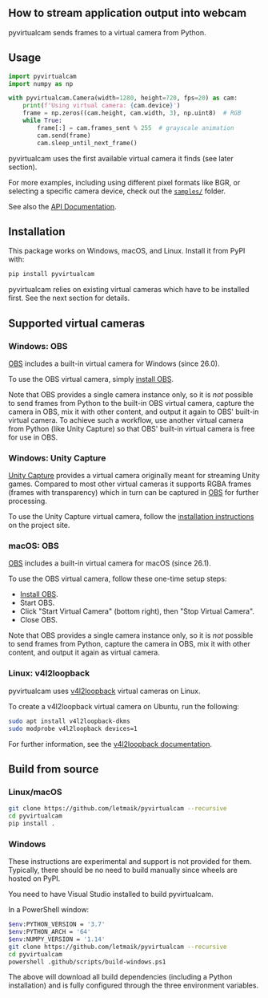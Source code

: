 ## How to stream application output into webcam

pyvirtualcam sends frames to a virtual camera from Python.

## Usage

```py
import pyvirtualcam
import numpy as np

with pyvirtualcam.Camera(width=1280, height=720, fps=20) as cam:
    print(f'Using virtual camera: {cam.device}')
    frame = np.zeros((cam.height, cam.width, 3), np.uint8)  # RGB
    while True:
        frame[:] = cam.frames_sent % 255  # grayscale animation
        cam.send(frame)
        cam.sleep_until_next_frame()
```

pyvirtualcam uses the first available virtual camera it finds (see later section).

For more examples, including using different pixel formats like BGR, or selecting a specific camera device, check out the [`samples/`](samples) folder.

See also the [API Documentation](https://letmaik.github.io/pyvirtualcam).

## Installation

This package works on Windows, macOS, and Linux. Install it from PyPI with:

```sh
pip install pyvirtualcam
```

pyvirtualcam relies on existing virtual cameras which have to be installed first. See the next section for details.

## Supported virtual cameras

### Windows: OBS

[OBS](https://obsproject.com/) includes a built-in virtual camera for Windows (since 26.0).

To use the OBS virtual camera, simply [install OBS](https://obsproject.com/).

Note that OBS provides a single camera instance only, so it is *not* possible to send frames from Python to the built-in OBS virtual camera, capture the camera in OBS, mix it with other content, and output it again to OBS' built-in virtual camera. To achieve such a workflow, use another virtual camera from Python (like Unity Capture) so that OBS' built-in virtual camera is free for use in OBS.

### Windows: Unity Capture

[Unity Capture](https://github.com/schellingb/UnityCapture) provides a virtual camera originally meant for streaming Unity games. Compared to most other virtual cameras it supports RGBA frames (frames with transparency) which in turn can be captured in [OBS](https://obsproject.com/) for further processing.

To use the Unity Capture virtual camera, follow the [installation instructions](https://github.com/schellingb/UnityCapture#installation) on the project site.

### macOS: OBS

[OBS](https://obsproject.com/) includes a built-in virtual camera for macOS (since 26.1).

To use the OBS virtual camera, follow these one-time setup steps:
- [Install OBS](https://obsproject.com/).
- Start OBS.
- Click "Start Virtual Camera" (bottom right), then "Stop Virtual Camera".
- Close OBS.

Note that OBS provides a single camera instance only, so it is *not* possible to send frames from Python, capture the camera in OBS, mix it with other content, and output it again as virtual camera.

### Linux: v4l2loopback

pyvirtualcam uses [v4l2loopback](https://github.com/umlaeute/v4l2loopback) virtual cameras on Linux.

To create a v4l2loopback virtual camera on Ubuntu, run the following:

```sh
sudo apt install v4l2loopback-dkms
sudo modprobe v4l2loopback devices=1
```

For further information, see the [v4l2loopback documentation](https://github.com/umlaeute/v4l2loopback).

## Build from source

### Linux/macOS

```sh
git clone https://github.com/letmaik/pyvirtualcam --recursive
cd pyvirtualcam
pip install .
```

### Windows

These instructions are experimental and support is not provided for them.
Typically, there should be no need to build manually since wheels are hosted on PyPI.

You need to have Visual Studio installed to build pyvirtualcam.

In a PowerShell window:
```sh
$env:PYTHON_VERSION = '3.7'
$env:PYTHON_ARCH = '64'
$env:NUMPY_VERSION = '1.14'
git clone https://github.com/letmaik/pyvirtualcam --recursive
cd pyvirtualcam
powershell .github/scripts/build-windows.ps1
```
The above will download all build dependencies (including a Python installation)
and is fully configured through the three environment variables.
